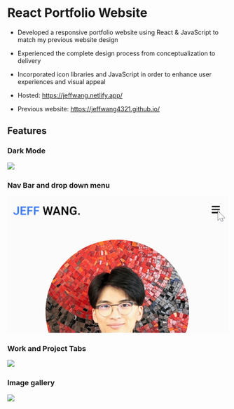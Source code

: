 # React Portfolio Website

- Developed a responsive portfolio website using React & JavaScript to match my previous website design

- Experienced the complete design process from conceptualization to delivery

- Incorporated icon libraries and JavaScript in order to enhance user experiences and visual appeal

- Hosted: https://jeffwang.netlify.app/

- Previous website: https://jeffwang4321.github.io/

## Features

### Dark Mode
![](public/assets/Readme-darkmode.gif)

### Nav Bar and drop down menu
![](public/assets/Readme-menu.gif)

### Work and Project Tabs
![](public/assets/Readme-tabs.gif)

### Image gallery
![](public/assets/Readme-gallery.gif)


